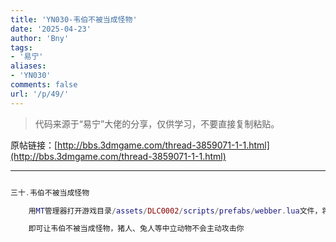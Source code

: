 ```yaml
---
title: 'YN030-韦伯不被当成怪物'
date: '2025-04-23'
author: 'Bny'
tags:
- '易宁'
aliases:
- 'YN030'
comments: false
url: '/p/49/'
---
```


> 代码来源于“易宁”大佬的分享，仅供学习，不要直接复制粘贴。

原帖链接：[http://bbs.3dmgame.com/thread-3859071-1-1.html](http://bbs.3dmgame.com/thread-3859071-1-1.html)

---

```lua  

三十.韦伯不被当成怪物

	用MT管理器打开游戏目录/assets/DLC0002/scripts/prefabs/webber.lua文件，将inst:AddTag("monster")替换为--inst:AddTag("monster")

	即可让韦伯不被当成怪物，猪人、兔人等中立动物不会主动攻击你

```  

